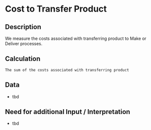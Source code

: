 # Cost to Transfer Product

## Description
We measure the costs associated with transferring product to Make or Deliver processes.

## Calculation
`The sum of the costs associated with transferring product`

## Data
* tbd

## Need for additional Input / Interpretation
* tbd

